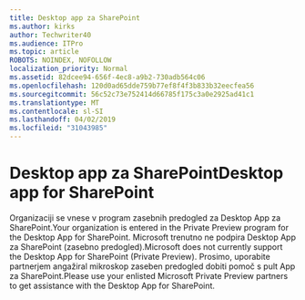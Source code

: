 ```yaml
---
title: Desktop app za SharePoint
ms.author: kirks
author: Techwriter40
ms.audience: ITPro
ms.topic: article
ROBOTS: NOINDEX, NOFOLLOW
localization_priority: Normal
ms.assetid: 82dcee94-656f-4ec8-a9b2-730adb564c06
ms.openlocfilehash: 120d0ad65dde759b77ef8f4f3b833b32eecfea56
ms.sourcegitcommit: 56c52c73e752414d66785f175c3a0e2925ad41c1
ms.translationtype: MT
ms.contentlocale: sl-SI
ms.lasthandoff: 04/02/2019
ms.locfileid: "31043985"
---
```

# <a name="desktop-app-for-sharepoint"></a><span data-ttu-id="1e2a8-102">Desktop app za SharePoint</span><span class="sxs-lookup"><span data-stu-id="1e2a8-102">Desktop app for SharePoint</span></span>

<span data-ttu-id="1e2a8-103">Organizaciji se vnese v program zasebnih predogled za Desktop App za SharePoint.</span><span class="sxs-lookup"><span data-stu-id="1e2a8-103">Your organization is entered in the Private Preview program for the Desktop App for SharePoint.</span></span> <span data-ttu-id="1e2a8-104">Microsoft trenutno ne podpira Desktop App za SharePoint (zasebno predogled).</span><span class="sxs-lookup"><span data-stu-id="1e2a8-104">Microsoft does not currently support the Desktop App for SharePoint (Private Preview).</span></span> <span data-ttu-id="1e2a8-105">Prosimo, uporabite partnerjem angažiral mikroskop zaseben predogled dobiti pomoč s pult App za SharePoint.</span><span class="sxs-lookup"><span data-stu-id="1e2a8-105">Please use your enlisted Microsoft Private Preview partners to get assistance with the Desktop App for SharePoint.</span></span>
